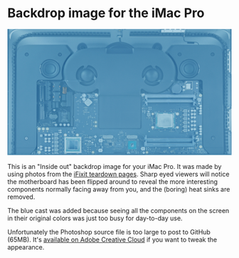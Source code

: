 # Backdrop image for the iMac Pro

![iMac background](iMacProInsides_backdrop.jpg)

This is an "Inside out" backdrop image for your iMac Pro. It was made by using photos from the [iFixit teardown pages](https://www.ifixit.com/Teardown/iMac+Pro+Teardown/101807). Sharp eyed viewers will notice the motherboard has been flipped around to reveal the more interesting components normally facing away from you, and the (boring) heat sinks are removed.

The blue cast was added because seeing all the components on the screen in their original colors was just too busy for day-to-day use.

Unfortunately the Photoshop source file is too large to post to GitHub (65MB). It's [available on Adobe Creative Cloud](https://shared-assets.adobe.com/link/0b0be05b-f5a4-47db-6a93-1dfccbe14e4c) if you want to tweak the appearance.

